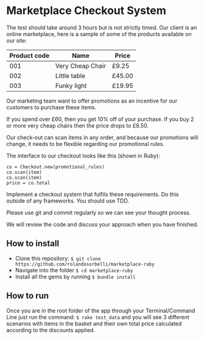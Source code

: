 # Marketplace Checkout System

The test should take around 3 hours but is not strictly timed.
Our client is an online marketplace, here is a sample of some of the products available on our site:

| Product code | Name | Price |
| ------------ | ---- | ----- |
| 001 | Very Cheap Chair | £9.25 |
| 002 | Little table | £45.00 |
| 003 | Funky light | £19.95 |

Our marketing team want to offer promotions as an incentive for our customers to purchase these items.

If you spend over £60, then you get 10% off of your purchase. If you buy 2 or more very cheap chairs
then the price drops to £8.50.

Our check-out can scan items in any order, and because our promotions will change, it needs to be
flexible regarding our promotional rules.

The interface to our checkout looks like this (shown in Ruby):
```
co = Checkout.new(promotional_rules)
co.scan(item)
co.scan(item)
price = co.total
```

Implement a checkout system that fulfils these requirements. Do this outside of any frameworks. You
should use TDD.

Please use git and commit regularly so we can see your thought process.

We will review the code and discuss your approach when you have finished.

## How to install

- Clone this repository: ```$ git clone https://github.com/rolandosorbelli/marketplace-ruby```
- Navigate into the folder ```$ cd marketplace-ruby```
- Install all the gems by running ```$ bundle install```

## How to run

Once you are in the root folder of the app through your Terminal/Command Line just run the command: ```$ rake test_data``` and you will see 3 different scenarios with items in the basket and their own total price calculated according to the discounts applied.
